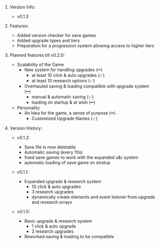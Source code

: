 1. Version Info:
    - v0.1.3

2. Features:
    - Added version checker for save games
    - Added upgrade types and tiers
    - Preparation for a progression system allowing access to higher tiers
    
3. Planned features till v0.2.0:
    - Scalability of the Game
        - New system for handling upgrades (➖)
            - at least 10 click & auto upgrades (✅)
            - at least 10 research options (✅)
        - Overhauled saving & loading compatible with upgrade system (➖)
            - manual & automatic saving (✅)
            - loading on startup & at wish (➖)
    - Personality
        - An Idea for the game, a sense of purpose (➖)
            - Customized Upgrade Names (✅)

4. Version History:
    - v0.1.2:
        - Save file is now deletable
        - Automatic saving (every 10s)
        - fixed save games to work with the expanded u&r system
        - automatic loading of save game on stratup 

    - v0.1.1:
        - Expanded upgrade & research system
            - 10 click & auto upgrades
            - 3 research upgrades
            - dynamically create elements and event listener from upgrade and research arrays
    - v0.1.0:
        - Basic upgrade & research system
            - 1 click & auto upgrade
            - 2 research upgrades
        - Reworked saving & loading to be compatible